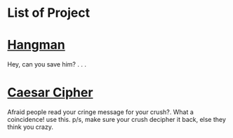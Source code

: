 # List of Project

# [Hangman](https://github.com/aimanraz/hangman.git)
Hey, can you save him? . . .

# [Caesar Cipher](https://github.com/aimanraz/caesar_cipher.git)
Afraid people read your cringe message for your crush?. What a coincidence! use this. p/s, make sure your crush decipher it back, else they think you crazy. 
